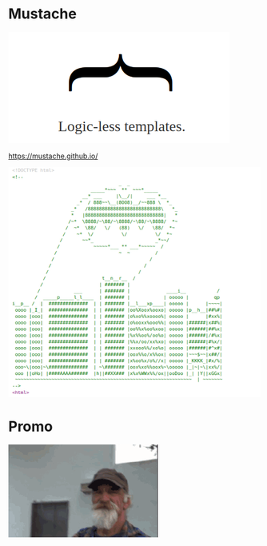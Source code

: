 # Mustache

![Logic Less](logic-less.png)

https://mustache.github.io/

![HTML](html-markup.png)

# Promo

![The Real Mustache](real.gif)